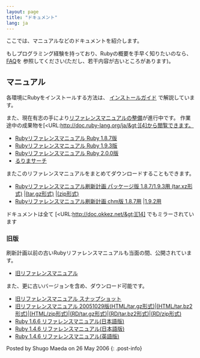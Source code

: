 ```yaml
---
layout: page
title: "ドキュメント"
lang: ja
---
```


ここでは、マニュアルなどのドキュメントを紹介します。

もしプログラミング経験を持っており、Rubyの概要を手早く知りたいのなら、 [FAQ][1]を
参照してください(ただし、若干内容が古いところがあります)。

## マニュアル

各環境にRubyをインストールする方法は、 [インストールガイド][2] で解説しています。

また、現在有志の手により[リファレンスマニュアルの整備][3]が進行中です。
作業途中の成果物を[&lt;URL:http://doc.ruby-lang.org/ja/&gt;][4]から閲覧できます。

* [Rubyリファレンスマニュアル Ruby 1.8.7版][5]
* [Rubyリファレンスマニュアル Ruby 1.9.3版][6]
* [Rubyリファレンスマニュアル Ruby 2.0.0版][7]
* [るりまサーチ][8]

またこのリファレンスマニュアルをまとめてダウンロードすることもできます。

* [Rubyリファレンスマニュアル刷新計画 パッケージ版 1.8.7/1.9.3用 (tar.xz形式)][9]
  \|[(tar.gz形式)][10] \|[(zip形式)][11]
* [Rubyリファレンスマニュアル刷新計画 chm版 1.8.7用][12] \|[1.9.2用][13]

ドキュメントは全て [&lt;URL:http://doc.okkez.net/&gt;][14] でもミラーされています

### 旧版

刷新計画以前の古いRubyリファレンスマニュアルも当面の間、公開されています。

* [旧リファレンスマニュアル][15]

また、更に古いバージョンを含め、ダウンロード可能です。

* [旧リファレンスマニュアル スナップショット][16]
* [旧リファレンスマニュアル
  20051029版(HTML/tar.gz形式)][17]\|[(HTML/tar.bz2形式)][18]\|[(HTML/zip形式)][19]\|[(RD/tar.gz形式)][20]\|[(RD/tar.bz2形式)][21]\|[(RD/zip形式)][22]
* [Ruby 1.6.6 リファレンスマニュアル(日本語版)][23]
* [Ruby 1.4.6 リファレンスマニュアル(日本語版)][24]
* [Ruby 1.4.6 リファレンスマニュアル(英語版)][25]

Posted by Shugo Maeda on 26 May 2006
{: .post-info}



[1]: /ja/old-man/html/Ruby_FAQ.html 
[2]: /ja/install.cgi?cmd=view;name=top 
[3]: http://redmine.ruby-lang.org/projects/rurema/wiki 
[4]: http://doc.ruby-lang.org/ja/ 
[5]: http://doc.ruby-lang.org/ja/1.8.7/doc/index.html 
[6]: http://doc.ruby-lang.org/ja/1.9.3/doc/index.html 
[7]: http://doc.ruby-lang.org/ja/2.0.0/doc/index.html 
[8]: http://doc.ruby-lang.org/ja/search/ 
[9]: http://doc.ruby-lang.org/archives/201208/ruby-refm-1.9.3-dynamic-20120829.tar.xz 
[10]: http://doc.ruby-lang.org/archives/201208/ruby-refm-1.9.3-dynamic-20120829.tar.gz 
[11]: http://doc.ruby-lang.org/archives/201208/ruby-refm-1.9.3-dynamic-20120829.zip 
[12]: http://doc.ruby-lang.org/archives/201208/ruby-refm-1.8.7-20120829.chm 
[13]: http://doc.ruby-lang.org/archives/201208/ruby-refm-1.9.3-20120829.chm 
[14]: http://doc.okkez.net/ 
[15]: /ja/old-man/?cmd=view;name=Ruby%A5%EA%A5%D5%A5%A1%A5%EC%A5%F3%A5%B9%A5%DE%A5%CB%A5%E5%A5%A2%A5%EB 
[16]: /ja/old-man/man-rd-ja.tar.gz 
[17]: ftp://ftp.ruby-lang.org/pub/ruby/doc/ruby-man-ja-html-20051029.tar.gz 
[18]: ftp://ftp.ruby-lang.org/pub/ruby/doc/ruby-man-ja-html-20051029.tar.bz2 
[19]: ftp://ftp.ruby-lang.org/pub/ruby/doc/ruby-man-ja-html-20051029.zip 
[20]: ftp://ftp.ruby-lang.org/pub/ruby/doc/ruby-man-ja-rd-20051029.tar.gz 
[21]: ftp://ftp.ruby-lang.org/pub/ruby/doc/ruby-man-ja-rd-20051029.tar.bz2 
[22]: ftp://ftp.ruby-lang.org/pub/ruby/doc/ruby-man-ja-rd-20051029.zip 
[23]: ftp://ftp.ruby-lang.org/pub/ruby/doc/ruby-man-ja-1.6.6-20011225-rd.tar.gz 
[24]: ftp://ftp.ruby-lang.org/pub/ruby/doc/ruby-man-1.4.6-jp.tar.gz 
[25]: ftp://ftp.ruby-lang.org/pub/ruby/doc/ruby-man-1.4.6.tar.gz 
